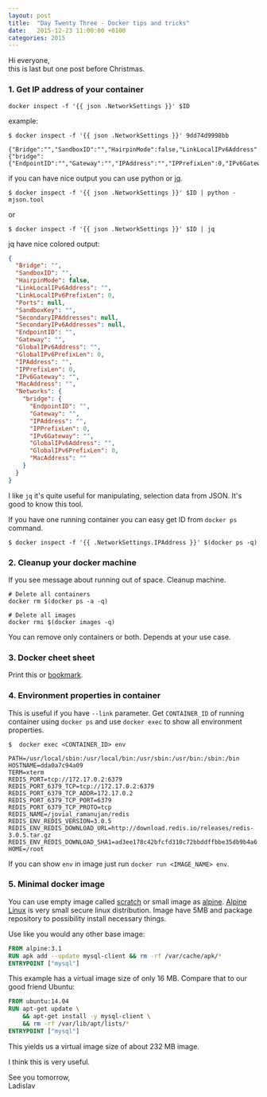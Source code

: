 ```yaml
---
layout: post
title:  "Day Twenty Three - Docker tips and tricks"
date:   2015-12-23 11:00:00 +0100
categories: 2015
---
```


Hi everyone,<br>
this is last but one post before Christmas.

### 1. Get IP address of your container

```
docker inspect -f '{{ json .NetworkSettings }}' $ID
```

example:

```
$ docker inspect -f '{{ json .NetworkSettings }}' 9dd74d9998bb

{"Bridge":"","SandboxID":"","HairpinMode":false,"LinkLocalIPv6Address":"","LinkLocalIPv6PrefixLen":0,"Ports":null,"SandboxKey":"","SecondaryIPAddresses":null,"SecondaryIPv6Addresses":null,"EndpointID":"","Gateway":"","GlobalIPv6Address":"","GlobalIPv6PrefixLen":0,"IPAddress":"","IPPrefixLen":0,"IPv6Gateway":"","MacAddress":"","Networks":{"bridge":{"EndpointID":"","Gateway":"","IPAddress":"","IPPrefixLen":0,"IPv6Gateway":"","GlobalIPv6Address":"","GlobalIPv6PrefixLen":0,"MacAddress":""}}}
```

if you can have nice output you can use python or [jq](https://stedolan.github.io/jq/).

```
$ docker inspect -f '{{ json .NetworkSettings }}' $ID | python -mjson.tool
```

or

```
$ docker inspect -f '{{ json .NetworkSettings }}' $ID | jq
```

jq have nice colored output:

```json
{
  "Bridge": "",
  "SandboxID": "",
  "HairpinMode": false,
  "LinkLocalIPv6Address": "",
  "LinkLocalIPv6PrefixLen": 0,
  "Ports": null,
  "SandboxKey": "",
  "SecondaryIPAddresses": null,
  "SecondaryIPv6Addresses": null,
  "EndpointID": "",
  "Gateway": "",
  "GlobalIPv6Address": "",
  "GlobalIPv6PrefixLen": 0,
  "IPAddress": "",
  "IPPrefixLen": 0,
  "IPv6Gateway": "",
  "MacAddress": "",
  "Networks": {
    "bridge": {
      "EndpointID": "",
      "Gateway": "",
      "IPAddress": "",
      "IPPrefixLen": 0,
      "IPv6Gateway": "",
      "GlobalIPv6Address": "",
      "GlobalIPv6PrefixLen": 0,
      "MacAddress": ""
    }
  }
}
```

I like `jq` it's quite useful for manipulating, selection data from JSON. It's good to know this tool.

If you have one running container you can easy get ID from `docker ps` command.

```
$ docker inspect -f '{{ .NetworkSettings.IPAddress }}' $(docker ps -q)
```

### 2. Cleanup your docker machine

If you see message about running out of space. Cleanup machine.


```
# Delete all containers
docker rm $(docker ps -a -q)
```

```
# Delete all images
docker rmi $(docker images -q)
```

You can remove only containers or both. Depends at your use case.

### 3. Docker cheet sheet

Print this or [bookmark](https://github.com/wsargent/docker-cheat-sheet).

### 4. Environment properties in container

This is useful if you have `--link` parameter. Get `CONTAINER_ID` of running container using `docker ps` and use `docker exec` to show all environment properties.

```
$  docker exec <CONTAINER_ID> env

PATH=/usr/local/sbin:/usr/local/bin:/usr/sbin:/usr/bin:/sbin:/bin
HOSTNAME=dda0a7c94a09
TERM=xterm
REDIS_PORT=tcp://172.17.0.2:6379
REDIS_PORT_6379_TCP=tcp://172.17.0.2:6379
REDIS_PORT_6379_TCP_ADDR=172.17.0.2
REDIS_PORT_6379_TCP_PORT=6379
REDIS_PORT_6379_TCP_PROTO=tcp
REDIS_NAME=/jovial_ramanujan/redis
REDIS_ENV_REDIS_VERSION=3.0.5
REDIS_ENV_REDIS_DOWNLOAD_URL=http://download.redis.io/releases/redis-3.0.5.tar.gz
REDIS_ENV_REDIS_DOWNLOAD_SHA1=ad3ee178c42bfcfd310c72bbddffbbe35db9b4a6
HOME=/root
```

If you can show `env` in image just run `docker run <IMAGE_NAME> env`.

### 5. Minimal docker image

You can use empty image called [scratch](https://hub.docker.com/_/scratch/) or small image as [alpine](https://hub.docker.com/_/alpine/). [Alpine Linux](http://alpinelinux.org/) is very small secure linux distribution. Image have 5MB and package repository to possibility install necessary things.

Use like you would any other base image:

```dockerfile
FROM alpine:3.1
RUN apk add --update mysql-client && rm -rf /var/cache/apk/*
ENTRYPOINT ["mysql"]
```

This example has a virtual image size of only 16 MB. Compare that to our good friend Ubuntu:

```dockerfile
FROM ubuntu:14.04
RUN apt-get update \
    && apt-get install -y mysql-client \
    && rm -rf /var/lib/apt/lists/*
ENTRYPOINT ["mysql"]
```

This yields us a virtual image size of about 232 MB image.

I think this is very useful.

See you tomorrow,<br>
Ladislav

